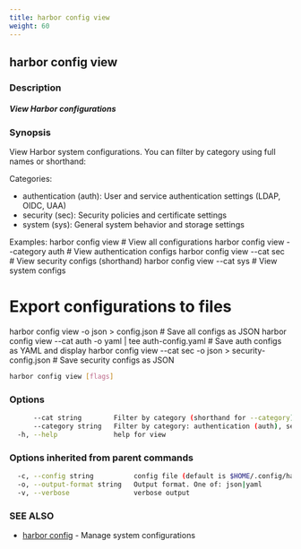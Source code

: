 ```yaml
---
title: harbor config view
weight: 60
---
```

## harbor config view

### Description

##### View Harbor configurations

### Synopsis

View Harbor system configurations. You can filter by category using full names or shorthand:

Categories:
- authentication (auth): User and service authentication settings (LDAP, OIDC, UAA)
- security (sec): Security policies and certificate settings
- system (sys): General system behavior and storage settings

Examples:
  harbor config view                        # View all configurations
  harbor config view --category auth        # View authentication configs
  harbor config view --cat sec              # View security configs (shorthand)
  harbor config view --cat sys              # View system configs

  # Export configurations to files
  harbor config view -o json > config.json                    # Save all configs as JSON
  harbor config view --cat auth -o yaml | tee auth-config.yaml   # Save auth configs as YAML and display
  harbor config view --cat sec -o json > security-config.json   # Save security configs as JSON

```sh
harbor config view [flags]
```

### Options

```sh
      --cat string        Filter by category (shorthand for --category)
      --category string   Filter by category: authentication (auth), security (sec), system (sys)
  -h, --help              help for view
```

### Options inherited from parent commands

```sh
  -c, --config string          config file (default is $HOME/.config/harbor-cli/config.yaml)
  -o, --output-format string   Output format. One of: json|yaml
  -v, --verbose                verbose output
```

### SEE ALSO

* [harbor config](harbor-config.md)	 - Manage system configurations

